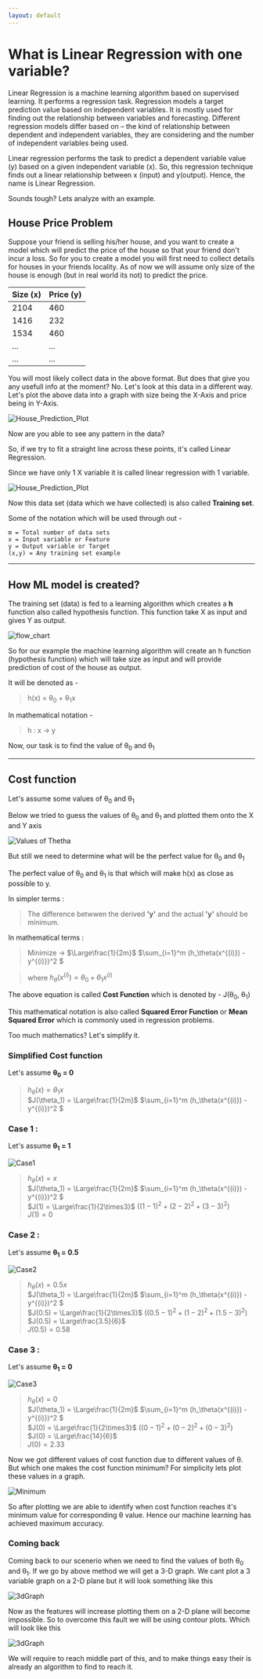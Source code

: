 ```yaml
---
layout: default
---
```



 <script type="text/x-mathjax-config">
    MathJax.Hub.Config({
      tex2jax: {
        skipTags: ['script', 'noscript', 'style', 'textarea', 'pre'],
        inlineMath: [['$','$']]
      }
    });
  </script>
  <script src="https://cdn.mathjax.org/mathjax/latest/MathJax.js?config=TeX-AMS-MML_HTMLorMML" type="text/javascript"></script> 

# What is Linear Regression with one variable?

Linear Regression is a machine learning algorithm based on supervised learning. It performs a regression task. Regression models a target prediction value based on independent variables. It is mostly used for finding out the relationship between variables and forecasting. Different regression models differ based on – the kind of relationship between dependent and independent variables, they are considering and the number of independent variables being used.

Linear regression performs the task to predict a dependent variable value (y) based on a given independent variable (x). So, this regression technique finds out a linear relationship between x (input) and y(output). Hence, the name is Linear Regression.

Sounds tough? Lets analyze with an example.

## House Price Problem

Suppose your friend is selling his/her house, and you want to create a model which will predict the price of the house so that your friend don't incur a loss. So for you to create a model you will first need to collect details for houses in your friends locality. As of now we will assume only size of the house is enough (but in real world its not) to predict the price.

| Size (x) | Price (y) |
|:---------|:----------|
| 2104     | 460       |
| 1416     | 232       |
| 1534     | 460       |
| ...      | ...       |
| ...      | ...       |

You will most likely collect data in the above format. But does that give you any usefull info at the moment?
No. Let's look at this data in a different way.
Let's plot the above data into a graph with size being the X-Axis and price being in Y-Axis.

![House_Prediction_Plot](https://m3verma.github.io/Machine_Learning/Coursera_AndrewNG_Course/Images/Linear_Regression_1/house_price_problem.png)

Now are you able to see any pattern in the data?

So, if we try to fit a straight line across these points, it's called Linear Regression.

Since we have only 1 X variable it is called linear regression with 1 variable.

![House_Prediction_Plot](https://m3verma.github.io/Machine_Learning/Coursera_AndrewNG_Course/Images/Linear_Regression_1/house_price_problem_1.png)

Now this data set (data which we have collected) is also called **Training set**.

Some of the notation which will be used through out -
```
m = Total number of data sets
x = Input variable or Feature
y = Output variable or Target
(x,y) = Any training set example
```

* * *

## How ML model is created?

The training set (data) is fed to a learning algorithm which creates a **h** function also called hypothesis function. This function take X as input and gives Y as output.

![flow_chart](https://m3verma.github.io/Machine_Learning/Coursera_AndrewNG_Course/Images/Linear_Regression_1/flow_chart.png)

So for our example the machine learning algorithm will create an h function (hypothesis function) which will take size as input and will provide prediction of cost of the house as output. 

It will be denoted as -
> h(x) = θ<sub>0</sub> + θ<sub>1</sub>x

In mathematical notation -
> h : x -> y

Now, our task is to find the value of θ<sub>0</sub> and θ<sub>1</sub>

* * *

## Cost function

Let's assume some values of θ<sub>0</sub> and θ<sub>1</sub>

Below we tried to guess the values of θ<sub>0</sub> and θ<sub>1</sub> and plotted them onto the X and Y axis

![Values of Thetha](https://m3verma.github.io/Machine_Learning/Coursera_AndrewNG_Course/Images/Linear_Regression_1/Thetha_Values.png)

But still we need to determine what will be the perfect value for θ<sub>0</sub> and θ<sub>1</sub>

The perfect value of θ<sub>0</sub> and θ<sub>1</sub> is that which will make h(x) as close as possible to y.

In simpler terms :
> The difference betwwen the derived **'y'** and the actual **'y'** should be minimum.

In mathematical terms :
> Minimize -> $\Large\frac{1}{2m}$ $\sum_{i=1}^m (h_\theta(x^{(i)}) - y^{(i)})^2 $

> where $h_\theta(x^{(i)}) = \theta_0 + \theta_1x^{(i)}$

The above equation is called **Cost Function** which is denoted by - J(θ<sub>0</sub>, θ<sub>1</sub>)

This mathematical notation is also called **Squared Error Function** or **Mean Squared Error** which is commonly used in regression problems.

Too much mathematics? Let's simplify it.

### Simplified Cost function

Let's assume **θ<sub>0</sub> = 0**

> $h_\theta(x) = \theta_1x$ <br>
> $J(\theta_1) = \Large\frac{1}{2m}$ $\sum_{i=1}^m (h_\theta(x^{(i)}) - y^{(i)})^2 $

### Case 1 :

Let's assume **θ<sub>1</sub> = 1**

![Case1](https://m3verma.github.io/Machine_Learning/Coursera_AndrewNG_Course/Images/Linear_Regression_1/case1.png)

> $h_\theta(x) = x$<br>
> $J(\theta_1) = \Large\frac{1}{2m}$ $\sum_{i=1}^m (h_\theta(x^{(i)}) - y^{(i)})^2 $<br>
> $J(1) = \Large\frac{1}{2\times3}$ $((1 - 1)^2 + (2 - 2)^2 + (3 - 3)^2)$<br>
> $J(1) = 0$<br>

### Case 2 :

Let's assume **θ<sub>1</sub> = 0.5**

![Case2](https://m3verma.github.io/Machine_Learning/Coursera_AndrewNG_Course/Images/Linear_Regression_1/case2.png)

> $h_\theta(x) = 0.5x$<br>
> $J(\theta_1) = \Large\frac{1}{2m}$ $\sum_{i=1}^m (h_\theta(x^{(i)}) - y^{(i)})^2 $<br>
> $J(0.5) = \Large\frac{1}{2\times3}$ $((0.5 - 1)^2 + (1 - 2)^2 + (1.5 - 3)^2)$<br>
> $J(0.5) = \Large\frac{3.5}{6}$<br>
> $J(0.5) = 0.58$<br>

### Case 3 :

Let's assume **θ<sub>1</sub> = 0**

![Case3](https://m3verma.github.io/Machine_Learning/Coursera_AndrewNG_Course/Images/Linear_Regression_1/case3.png)

> $h_\theta(x) = 0$<br>
> $J(\theta_1) = \Large\frac{1}{2m}$ $\sum_{i=1}^m (h_\theta(x^{(i)}) - y^{(i)})^2 $<br>
> $J(0) = \Large\frac{1}{2\times3}$ $((0 - 1)^2 + (0 - 2)^2 + (0 - 3)^2)$<br>
> $J(0) = \Large\frac{14}{6}$<br>
> $J(0) = 2.33$<br>

Now we got different values of cost function due to different values of θ.
But which one makes the cost function minimum? For simplicity lets plot these values in a graph.

![Minimum](https://m3verma.github.io/Machine_Learning/Coursera_AndrewNG_Course/Images/Linear_Regression_1/Minimum.png)

So after plotting we are able to identify when cost function reaches it's minimum value for corresponding θ value.
Hence our machine learning has achieved maximum accuracy.

### Coming back

Coming back to our scenerio when we need to find the values of both θ<sub>0</sub> and θ<sub>1</sub>.
If we go by above method we will get a 3-D graph.
We cant plot a 3 variable graph on a 2-D plane but it will look something like this

![3dGraph](https://m3verma.github.io/Machine_Learning/Coursera_AndrewNG_Course/Images/Linear_Regression_1/3d_graph.png)

Now as the features will increase plotting them on a 2-D plane will become impossible.
So to overcome this fault we will be using contour plots. Which will look like this 

![3dGraph](https://m3verma.github.io/Machine_Learning/Coursera_AndrewNG_Course/Images/Linear_Regression_1/contour.png)

We will require to reach middle part of this, and to make things easy their is already an algorithm to find to reach it.
